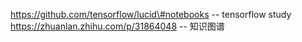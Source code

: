 https://github.com/tensorflow/lucid\#notebooks -- tensorflow study
https://zhuanlan.zhihu.com/p/31864048 -- 知识图谱
